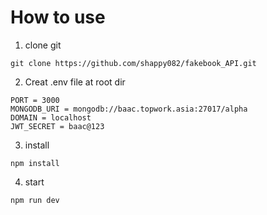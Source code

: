 # How to use

1. clone git

```
git clone https://github.com/shappy082/fakebook_API.git
```

2. Creat .env file at root dir

```
PORT = 3000
MONGODB_URI = mongodb://baac.topwork.asia:27017/alpha
DOMAIN = localhost
JWT_SECRET = baac@123
```

3. install

```
npm install
```

4. start

```
npm run dev
```
